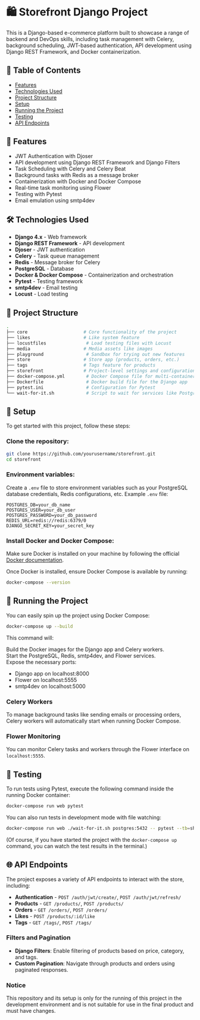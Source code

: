 # 🛍️ Storefront Django Project

This is a Django-based e-commerce platform built to showcase a range of backend and DevOps skills, including task management with Celery, background scheduling, JWT-based authentication, API development using Django REST Framework, and Docker containerization.

## 📑 Table of Contents
- [Features](#-features)
- [Technologies Used](#-technologies-used)
- [Project Structure](#-project-structure)
- [Setup](#-setup)
- [Running the Project](#-running-the-project)
- [Testing](#-testing)
- [API Endpoints](#-api-endpoints)

## 🌟 Features
- JWT Authentication with Djoser
- API development using Django REST Framework and Django Filters
- Task Scheduling with Celery and Celery Beat
- Background tasks with Redis as a message broker
- Containerization with Docker and Docker Compose
- Real-time task monitoring using Flower
- Testing with Pytest
- Email emulation using smtp4dev

## 🛠️ Technologies Used
- **Django 4.x** - Web framework
- **Django REST Framework** - API development
- **Djoser** - JWT authentication
- **Celery** - Task queue management
- **Redis** - Message broker for Celery
- **PostgreSQL** - Database
- **Docker & Docker Compose** - Containerization and orchestration
- **Pytest** - Testing framework
- **smtp4dev** - Email testing
- **Locust** - Load testing

## 📁 Project Structure
```bash
.
├── core                     # Core functionality of the project
├── likes                    # Like system feature
├── locustfiles               # Load testing files with Locust
├── media                    # Media assets like images
├── playground                # Sandbox for trying out new features
├── store                    # Store app (products, orders, etc.)
├── tags                     # Tags feature for products
├── storefront               # Project-level settings and configurations
├── docker-compose.yml        # Docker Compose file for multi-container setup
├── Dockerfile                # Docker build file for the Django app
├── pytest.ini                # Configuration for Pytest
└── wait-for-it.sh            # Script to wait for services like PostgreSQL and Redis
```
## 🚀 Setup

To get started with this project, follow these steps:

### Clone the repository:
```bash
git clone https://github.com/yourusername/storefront.git
cd storefront
```
### Environment variables:
Create a `.env` file to store environment variables such as your PostgreSQL database credentials, Redis configurations, etc.
Example `.env` file:
```
POSTGRES_DB=your_db_name
POSTGRES_USER=your_db_user
POSTGRES_PASSWORD=your_db_password
REDIS_URL=redis://redis:6379/0
DJANGO_SECRET_KEY=your_secret_key
```
### Install Docker and Docker Compose:
Make sure Docker is installed on your machine by following the official [Docker documentation](https://docs.docker.com/get-docker/).

Once Docker is installed, ensure Docker Compose is available by running:
```bash
docker-compose --version
```
## 🐋 Running the Project

You can easily spin up the project using Docker Compose:

```bash
docker-compose up --build
```
This command will:

Build the Docker images for the Django app and Celery workers.<br />
Start the PostgreSQL, Redis, smtp4dev, and Flower services.<br />
Expose the necessary ports:
  * Django app on localhost:8000
  * Flower on localhost:5555
  * smtp4dev on localhost:5000
### Celery Workers

To manage background tasks like sending emails or processing orders, Celery workers will automatically start when running Docker Compose.

### Flower Monitoring

You can monitor Celery tasks and workers through the Flower interface on `localhost:5555`.

## 🔬 Testing

To run tests using Pytest, execute the following command inside the running Docker container:

```bash
docker-compose run web pytest
```
You can also run tests in development mode with file watching:
```bash
docker-compose run web ./wait-for-it.sh postgres:5432 -- pytest --tb=short --disable-warnings -p no:warnings
```
(Of course, if you have started the project with the `docker-compose up` command, you can watch the test results in the terminal.)

## 🌐 API Endpoints

The project exposes a variety of API endpoints to interact with the store, including:

- **Authentication** - `POST /auth/jwt/create/`, `POST /auth/jwt/refresh/`
- **Products** - `GET /products/`, `POST /products/`
- **Orders** - `GET /orders/`, `POST /orders/`
- **Likes** - `POST /products/:id/like`
- **Tags** - `GET /tags/`, `POST /tags/`
### Filters and Pagination
- **Django Filters**: Enable filtering of products based on price, category, and tags.
- **Custom Pagination**: Navigate through products and orders using paginated responses.
### Notice
This repository and its setup is only for the running of this project in the development environment and is not suitable for use in the final product and must have changes.
